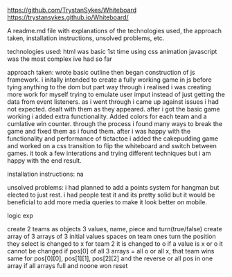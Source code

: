 https://github.com/TrystanSykes/Whiteboard
https://trystansykes.github.io/Whiteboard/

A readme.md file with explanations of the technologies used, the approach taken, installation instructions, unsolved problems, etc.

technologies used:
html was basic
1st time using css animation
javascript was the most complex ive had so far

approach taken:
wrote basic outline then began construction of js framework.
i initally intended to create a fully working game in js before tying anything to the dom but part way through i realised i was creating more work for myself trying to emulate user imput instead of just getting the data from event listeners.
as i went through i came up against issues i had not expected. dealt with them as they appeared.
after i got the basic game working i added extra functionality. Added colors for each team and a cumlative win counter.
through the process i found many ways to break the game and fixed them as i found them.
after i was happy with the functionality and performance of tictactoe i added the cakepudding game and worked on a css transition to flip the whiteboard and switch between games. it took a few interations and trying different techniques but i am happy with the end result.

installation instructions: na

unsolved problems: i had planned to add a points system for hangman but elected to just rest. 
i had people test it and its pretty solid but it would be beneficial to add more media queries to make it look better on mobile. 

logic exp

create 2 teams as objects
3 values, name, piece and turn(true/false)
create array of 3 arrays of 3
initial values spaces
on team ones turn the position they select is changed to x
for team 2 it is changed to o
if a value is x or o it cannot be changed
if pos[0] of all 3 arrays = all o or all x, that team wins
same for pos[0][0], pos[1][1], pos[2][2] and the reverse or all pos in one array
if all arrays full and noone won reset
